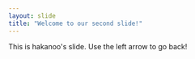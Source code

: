 ```yaml
---
layout: slide
title: "Welcome to our second slide!"
---
```

This is hakanoo's slide.
Use the left arrow to go back!
